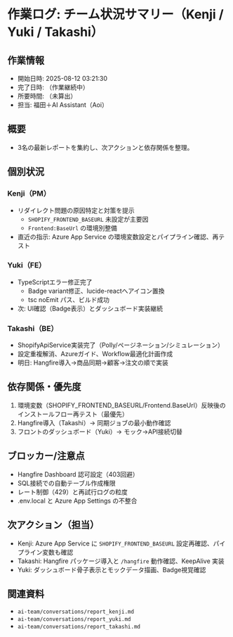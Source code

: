 # 作業ログ: チーム状況サマリー（Kenji / Yuki / Takashi）

## 作業情報
- 開始日時: 2025-08-12 03:21:30
- 完了日時: （作業継続中）
- 所要時間: （未算出）
- 担当: 福田＋AI Assistant（Aoi）

## 概要
- 3名の最新レポートを集約し、次アクションと依存関係を整理。

## 個別状況

### Kenji（PM）
- リダイレクト問題の原因特定と対策を提示
  - `SHOPIFY_FRONTEND_BASEURL` 未設定が主要因
  - `Frontend:BaseUrl` の環境別整備
- 直近の指示: Azure App Service の環境変数設定とパイプライン確認、再テスト

### Yuki（FE）
- TypeScriptエラー修正完了
  - Badge variant修正、lucide-reactへアイコン置換
  - tsc noEmit パス、ビルド成功
- 次: UI確認（Badge表示）とダッシュボード実装継続

### Takashi（BE）
- ShopifyApiService実装完了（Polly/ページネーション/シミュレーション）
- 設定重複解消、Azureガイド、Workflow最適化計画作成
- 明日: Hangfire導入→商品同期→顧客→注文の順で実装

## 依存関係・優先度
1. 環境変数（SHOPIFY_FRONTEND_BASEURL/Frontend.BaseUrl）反映後のインストールフロー再テスト（最優先）
2. Hangfire導入（Takashi）→ 同期ジョブの最小動作確認
3. フロントのダッシュボード（Yuki）→ モック→API接続切替

## ブロッカー/注意点
- Hangfire Dashboard 認可設定（403回避）
- SQL接続での自動テーブル作成権限
- レート制御（429）と再試行ログの粒度
- .env.local と Azure App Settings の不整合

## 次アクション（担当）
- Kenji: Azure App Service に `SHOPIFY_FRONTEND_BASEURL` 設定再確認、パイプライン変数も確認
- Takashi: Hangfire パッケージ導入と `/hangfire` 動作確認、KeepAlive 実装
- Yuki: ダッシュボード骨子表示とモックデータ描画、Badge視覚確認

## 関連資料
- `ai-team/conversations/report_kenji.md`
- `ai-team/conversations/report_yuki.md`
- `ai-team/conversations/report_takashi.md`

